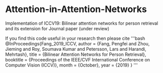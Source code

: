 # Attention-in-Attention-Networks

Implementation of ICCV19: Bilinear attention networks for person retrieval and its extension for Journal paper (under review)


If you find this code useful in your research then please cite
'''bash
@InProceedings{Fang_2019_ICCV,
author = {Fang, Pengfei and Zhou, Jieming and Roy, Soumava Kumar and Petersson, Lars and Harandi, Mehrtash},
title = {Bilinear Attention Networks for Person Retrieval},
booktitle = {Proceedings of the IEEE/CVF International Conference on Computer Vision (ICCV)},
month = {October},
year = {2019}
}
'''

